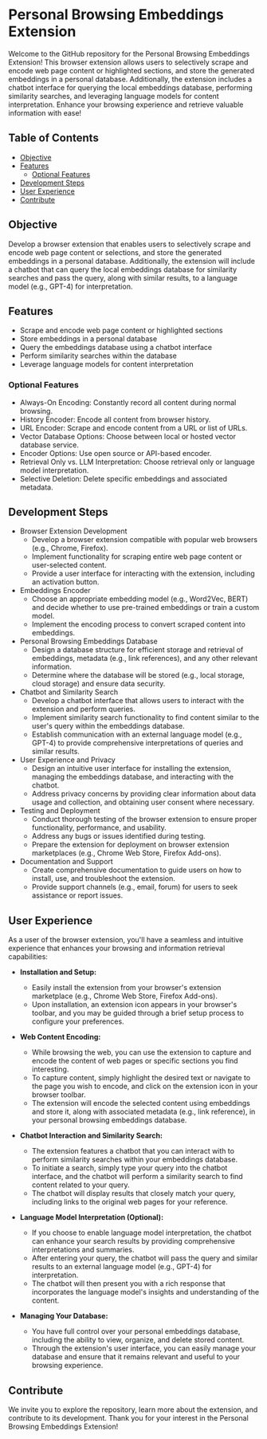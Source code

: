 # Personal Browsing Embeddings Extension

Welcome to the GitHub repository for the Personal Browsing Embeddings Extension! This browser extension allows users to selectively scrape and encode web page content or highlighted sections, and store the generated embeddings in a personal database. Additionally, the extension includes a chatbot interface for querying the local embeddings database, performing similarity searches, and leveraging language models for content interpretation. Enhance your browsing experience and retrieve valuable information with ease!

## Table of Contents

- [Objective](#objective)
- [Features](#features)
  - [Optional Features](#optional-features)
- [Development Steps](#development-steps)
- [User Experience](#user-experience)
- [Contribute](#contribute)

## Objective

Develop a browser extension that enables users to selectively scrape and encode web page content or selections, and store the generated embeddings in a personal database. Additionally, the extension will include a chatbot that can query the local embeddings database for similarity searches and pass the query, along with similar results, to a language model (e.g., GPT-4) for interpretation.

## Features

- Scrape and encode web page content or highlighted sections
- Store embeddings in a personal database
- Query the embeddings database using a chatbot interface
- Perform similarity searches within the database
- Leverage language models for content interpretation

### Optional Features

- Always-On Encoding: Constantly record all content during normal browsing.
- History Encoder: Encode all content from browser history.
- URL Encoder: Scrape and encode content from a URL or list of URLs.
- Vector Database Options: Choose between local or hosted vector database service.
- Encoder Options: Use open source or API-based encoder.
- Retrieval Only vs. LLM Interpretation: Choose retrieval only or language model interpretation.
- Selective Deletion: Delete specific embeddings and associated metadata.

## Development Steps

- Browser Extension Development
  - Develop a browser extension compatible with popular web browsers (e.g., Chrome, Firefox).
  - Implement functionality for scraping entire web page content or user-selected content.
  - Provide a user interface for interacting with the extension, including an activation button.
- Embeddings Encoder
  - Choose an appropriate embedding model (e.g., Word2Vec, BERT) and decide whether to use pre-trained embeddings or train a custom model.
  - Implement the encoding process to convert scraped content into embeddings.
- Personal Browsing Embeddings Database
  - Design a database structure for efficient storage and retrieval of embeddings, metadata (e.g., link references), and any other relevant information.
  - Determine where the database will be stored (e.g., local storage, cloud storage) and ensure data security.
- Chatbot and Similarity Search
  - Develop a chatbot interface that allows users to interact with the extension and perform queries.
  - Implement similarity search functionality to find content similar to the user's query within the embeddings database.
  - Establish communication with an external language model (e.g., GPT-4) to provide comprehensive interpretations of queries and similar results.
- User Experience and Privacy
  - Design an intuitive user interface for installing the extension, managing the embeddings database, and interacting with the chatbot.
  - Address privacy concerns by providing clear information about data usage and collection, and obtaining user consent where necessary.
- Testing and Deployment
  - Conduct thorough testing of the browser extension to ensure proper functionality, performance, and usability.
  - Address any bugs or issues identified during testing.
  - Prepare the extension for deployment on browser extension marketplaces (e.g., Chrome Web Store, Firefox Add-ons).
- Documentation and Support
  - Create comprehensive documentation to guide users on how to install, use, and troubleshoot the extension.
  - Provide support channels (e.g., email, forum) for users to seek assistance or report issues.

## User Experience

As a user of the browser extension, you'll have a seamless and intuitive experience that enhances your browsing and information retrieval capabilities:

- **Installation and Setup:**
  - Easily install the extension from your browser's extension marketplace (e.g., Chrome Web Store, Firefox Add-ons).
  - Upon installation, an extension icon appears in your browser's toolbar, and you may be guided through a brief setup process to configure your preferences.

- **Web Content Encoding:**
  - While browsing the web, you can use the extension to capture and encode the content of web pages or specific sections you find interesting.
  - To capture content, simply highlight the desired text or navigate to the page you wish to encode, and click on the extension icon in your browser toolbar.
  - The extension will encode the selected content using embeddings and store it, along with associated metadata (e.g., link reference), in your personal browsing embeddings database.

- **Chatbot Interaction and Similarity Search:**
  - The extension features a chatbot that you can interact with to perform similarity searches within your embeddings database.
  - To initiate a search, simply type your query into the chatbot interface, and the chatbot will perform a similarity search to find content related to your query.
  - The chatbot will display results that closely match your query, including links to the original web pages for your reference.

- **Language Model Interpretation (Optional):**
  - If you choose to enable language model interpretation, the chatbot can enhance your search results by providing comprehensive interpretations and summaries.
  - After entering your query, the chatbot will pass the query and similar results to an external language model (e.g., GPT-4) for interpretation.
  - The chatbot will then present you with a rich response that incorporates the language model's insights and understanding of the content.

- **Managing Your Database:**
  - You have full control over your personal embeddings database, including the ability to view, organize, and delete stored content.
  - Through the extension's user interface, you can easily manage your database and ensure that it remains relevant and useful to your browsing experience.

## Contribute

We invite you to explore the repository, learn more about the extension, and contribute to its development. Thank you for your interest in the Personal Browsing Embeddings Extension!
